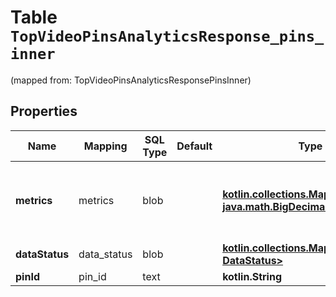 
# Table `TopVideoPinsAnalyticsResponse_pins_inner`
(mapped from: TopVideoPinsAnalyticsResponsePinsInner)

## Properties
Name | Mapping | SQL Type | Default | Type | Description | Notes
---- | ------- | -------- | ------- | ---- | ----------- | -----
**metrics** | metrics | blob |  | [**kotlin.collections.Map&lt;kotlin.String, java.math.BigDecimal&gt;**](java.math.BigDecimal.md) | The metric name and daily value for each requested metric |  [optional]
**dataStatus** | data_status | blob |  | [**kotlin.collections.Map&lt;kotlin.String, DataStatus&gt;**](DataStatus.md) |  |  [optional]
**pinId** | pin_id | text |  | **kotlin.String** | The pin id |  [optional]





